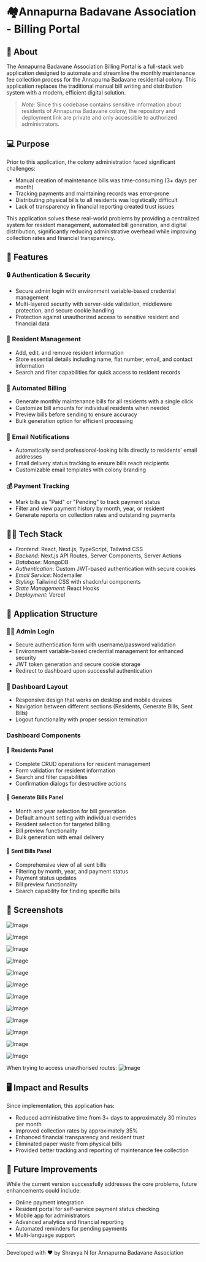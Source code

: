 # 🏘️Annapurna Badavane Association - Billing Portal

## 🏡 About

The Annapurna Badavane Association Billing Portal is a full-stack web application designed to automate and streamline the monthly maintenance fee collection process for the Annapurna Badavane residential colony. This application replaces the traditional manual bill writing and distribution system with a modern, efficient digital solution.

> *Note:* Since this codebase contains sensitive information about residents of Annapurna Badavane colony, the repository and deployment link are private and only accessible to authorized administrators.



## 💻 Purpose

Prior to this application, the colony administration faced significant challenges:

- Manual creation of maintenance bills was time-consuming (3+ days per month)
- Tracking payments and maintaining records was error-prone
- Distributing physical bills to all residents was logistically difficult
- Lack of transparency in financial reporting created trust issues


This application solves these real-world problems by providing a centralized system for resident management, automated bill generation, and digital distribution, significantly reducing administrative overhead while improving collection rates and financial transparency.

## 🌟 Features

### 🔒 Authentication & Security

- Secure admin login with environment variable-based credential management
- Multi-layered security with server-side validation, middleware protection, and secure cookie handling
- Protection against unauthorized access to sensitive resident and financial data


### 👫 Resident Management

- Add, edit, and remove resident information
- Store essential details including name, flat number, email, and contact information
- Search and filter capabilities for quick access to resident records


### 📃 Automated Billing

- Generate monthly maintenance bills for all residents with a single click
- Customize bill amounts for individual residents when needed
- Preview bills before sending to ensure accuracy
- Bulk generation option for efficient processing


### 📧 Email Notifications

- Automatically send professional-looking bills directly to residents' email addresses
- Email delivery status tracking to ensure bills reach recipients
- Customizable email templates with colony branding


### 💰 Payment Tracking

- Mark bills as "Paid" or "Pending" to track payment status
- Filter and view payment history by month, year, or resident
- Generate reports on collection rates and outstanding payments




## 👩‍💻 Tech Stack

- *Frontend*: React, Next.js, TypeScript, Tailwind CSS
- *Backend*: Next.js API Routes, Server Components, Server Actions
- *Database*: MongoDB
- *Authentication*: Custom JWT-based authentication with secure cookies
- *Email Service*: Nodemailer
- *Styling*: Tailwind CSS with shadcn/ui components
- *State Management*: React Hooks
- *Deployment*: Vercel


## 🌟 Application Structure

### 👩‍💻 Admin Login

- Secure authentication form with username/password validation
- Environment variable-based credential management for enhanced security
- JWT token generation and secure cookie storage
- Redirect to dashboard upon successful authentication


### 🔳 Dashboard Layout

- Responsive design that works on desktop and mobile devices
- Navigation between different sections (Residents, Generate Bills, Sent Bills)
- Logout functionality with proper session termination


### Dashboard Components

#### 📂 Residents Panel

- Complete CRUD operations for resident management
- Form validation for resident information
- Search and filter capabilities
- Confirmation dialogs for destructive actions


#### 📂 Generate Bills Panel

- Month and year selection for bill generation
- Default amount setting with individual overrides
- Resident selection for targeted billing
- Bill preview functionality
- Bulk generation with email delivery


#### 📂 Sent Bills Panel

- Comprehensive view of all sent bills
- Filtering by month, year, and payment status
- Payment status updates
- Bill preview functionality
- Search capability for finding specific bills

## 🔳 Screenshots 

![Image](https://github.com/user-attachments/assets/c0d22971-1d24-4410-a159-e86fbf34dcbd)

![Image](https://github.com/user-attachments/assets/ecc49dca-df6c-4aec-a20b-a0b84b86f4c5)

![Image](https://github.com/user-attachments/assets/6316f6c5-6267-4c45-b787-bffe8265e7fd)

![Image](https://github.com/user-attachments/assets/78805c4d-f2fb-42bc-bd08-b58d67a11093)

![Image](https://github.com/user-attachments/assets/c47360a5-fd67-4625-96b4-083cad369b8c)

![Image](https://github.com/user-attachments/assets/d972a84d-2efe-41e8-8368-75f5005e53b7)

![Image](https://github.com/user-attachments/assets/e4fcd528-810a-4aa3-8b7d-76755b4db530)

![Image](https://github.com/user-attachments/assets/04870fe8-7aa0-4e36-b762-b4178829b3b8)

![Image](https://github.com/user-attachments/assets/54c6c207-4816-4351-a413-29d84b4563d6)

![Image](https://github.com/user-attachments/assets/5e68e877-4541-44b4-bc12-b8f743d91637)

![Image](https://github.com/user-attachments/assets/ff9363bc-e20a-4e8b-ad99-76fcad7bc125)

![Image](https://github.com/user-attachments/assets/1d22aae2-b128-402b-803c-632214e3ffd0)

When trying to access unauthorised routes:
![Image](https://github.com/user-attachments/assets/851598e4-b001-46c3-b713-fb549c31f5a4)




## 🖥️ Impact and Results

Since implementation, this application has:

- Reduced administrative time from 3+ days to approximately 30 minutes per month
- Improved collection rates by approximately 35%
- Enhanced financial transparency and resident trust
- Eliminated paper waste from physical bills
- Provided better tracking and reporting of maintenance fee collection


## 🚀 Future Improvements

While the current version successfully addresses the core problems, future enhancements could include:

- Online payment integration
- Resident portal for self-service payment status checking
- Mobile app for administrators
- Advanced analytics and financial reporting
- Automated reminders for pending payments
- Multi-language support


---

Developed with ❤ by Shravya N for Annapurna Badavane Association
